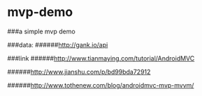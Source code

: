 # mvp-demo
###a simple mvp demo

###data:
######http://gank.io/api

###link
######http://www.tianmaying.com/tutorial/AndroidMVC

######http://www.jianshu.com/p/bd99bda72912

######http://www.tothenew.com/blog/androidmvc-mvp-mvvm/
